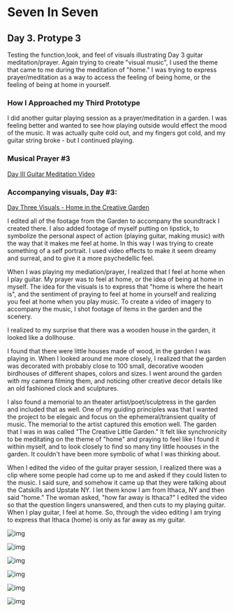 # Seven In Seven 

## Day 3. Protype 3

Testing the function,look, and feel of visuals illustrating Day 3 guitar meditation/prayer. 
Again trying to create "visual music", I used the theme that came to me during the meditation of "home." I was trying to express prayer/meditation as a way to access the feeling of being home, or the feeling of being at home in yourself.

### How I Approached my Third Prototype

I did another guitar playing session as a prayer/meditation in a garden. I was feeling better and wanted to see how playing outside would effect the mood of the music. It was actually quite cold out, and my fingers got cold, and my guitar string broke - but I continued playing.

### Musical Prayer #3

[Day III Guitar Meditation Video](https://www.youtube.com/watch?v=tAODj0s2M4I&t=5s)

### Accompanying visuals, Day #3:

[Day Three Visuals - Home in the Creative Garden](https://www.youtube.com/watch?v=36SwEJCmWZI&t=4s)


I edited all of the footage from the Garden to accompany the soundtrack I created there. I also added footage of myself putting on lipstick, to symbolize the personal aspect of action (playing guitar, making music) with the way that it makes me feel at home. In this way I was trying to create something of a self portrait. I used video effects to make it seem dreamy and surreal, and to give it a more psychedellic feel.

When I was playing my mediation/prayer, I realized that I feel at home when I play guitar. My prayer was to feel at home, or the idea of being at home in myself. The idea for the visuals is to express that "home is where the heart is", and the sentiment of praying to feel at home in yourself and realizing you feel at home when you play music. To create a video of imagery to accompany the music, I shot footage of items in the garden and the scenery. 

I realized to my surprise that there was a wooden house in the garden, it looked like a dollhouse.

I found that there were little houses made of wood, in the garden I was playing in. When I looked around me more closely, I realized that the garden was decorated with probably close to 100 small, decorative wooden birdhouses of different shapes, colors and sizes. I went around the garden with my camera filming them, and noticing other creative decor details like an old fashioned clock and sculptures. 

I also found a memorial to an theater artist/poet/sculptress in the garden and included that as well.  One of my guiding principles was that I wanted the project to be elegaic and focus on the ephemeral/transient quality of music. The memorial to the artist captured this emotion well. The garden that I was in was called "The Creative Little Garden." It felt like synchronicity to be meditating on the theme of "home" and praying to feel like I found it within myself, and to look closely to find so many tiny little hoouses in the garden. It couldn't have been more symbolic of what I was thinking about.

When I edited the video of the guitar prayer session, I realized there was a clip where some people had come up to me and asked if they could listen to the music. I said sure, and somehow it came up that they were talking about the Catskills and Upstate NY. I let them know I am from Ithaca, NY and then said "home." The woman asked, "how far away is Ithaca?" I edited the video so that the question lingers unanswered, and then cuts to my playing guitar. When I play guitar, I feel at home. So, through the video editing I am trying to express that Ithaca (home) is only as far away as my guitar.

![img](img/garden1.JPEG)

![img](img/garden2.JPEG)

![img](img/garden3.JPEG)

![img](img/garden4.JPEG)

![img](img/garden5.JPEG)

![img](img/garden6.JPEG)









